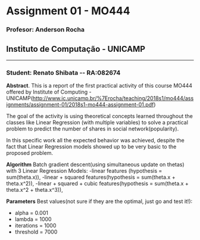 # Assignment 01 - MO444 
### Profesor: Anderson Rocha
## Instituto de Computação - UNICAMP
-----------------
### Student: Renato  Shibata -- RA:082674

**Abstract**. This is a report of the first practical activity of this course MO444 offered by Institute of Computing - UNICAMP(http://www.ic.unicamp.br/%7Erocha/teaching/2018s1/mo444/assignments/assignment-01/2018s1-mo444-assignment-01.pdf)

The goal of the activity is using theoretical concepts learned throughout the classes like Linear Regression (with multiple variables) to solve a practical problem to predict the number of shares in social network(popularity). 

In this specific work all the expected behavior was achieved, despite the fact that Linear Regression models showed up to be very basic to the proposed problem.

**Algorithm**
Batch gradient descent(using simultaneous update on thetas) with 3 Linear Regression Models:
-linear features (hypothesis = sum(theta.x)),
-linear + squared features(hypothesis = sum(theta.x + theta.x^2)),
-linear + squared + cubic features(hypothesis = sum(theta.x + theta.x^2 + theta.x^3)),


**Parameters**
Best values(not sure if they are the optimal, just go and test it!):
*	alpha = 0.001
*	lambda = 1000
*	iterations = 1000
*	threshold = 7000

